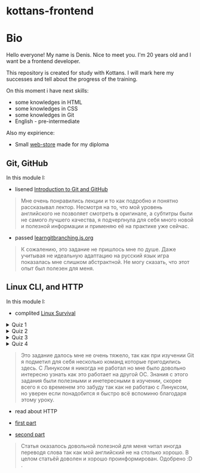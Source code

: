 # kottans-frontend
# Bio
Hello everyone! My name is Denis. Nice to meet you. I'm 20 years old and I want be a frontend developer.

This repository is created for study with Kottans. I will mark here my successes and tell about the progress of the training.

On this moment i have next skills:

* some knowledges in HTML
* some knowledges in CSS
* some knowledges in Git
* English - pre-intermediate

Also my expirience:

* Small [web-store](http://monumental-lamington-107ee9.netlify.app) made for my diploma

## Git, GitHub 
In this module I:
* lisened [Introduction to Git and GitHub](https://www.coursera.org/learn/introduction-git-github)

>Мне очень понравились лекции и то как подробно и понятно рассказывал лектор. Несмотря на то, что мой уровень английского не позволяет смотреть в оригинале, а субтитры были не самого лучшего качества, я подчерпнула для себя много новой и полезной информации и применяю её на практике уже сейчас.

* passed [learngitbranching.js.org](https://learngitbranching.js.org/?locale=ru_RU)

>К сожалению, это задание не пришлось мне по душе. Даже учитывая не идеальную адаптацию на русский язык игра показалась мне слишком абстрактной. Не могу сказать, что этот опыт был полезен для меня.

## Linux CLI, and HTTP 

In this module I:

* complited [Linux Survival](https://linuxsurvival.com/linux-tutorial-end-of-module-4/)
<details>
    <summary>Quiz 1</summary>
    <img src="https://github.com/MudreZ9/kottans-frontend/blob/main/task_linux_cli/quiz1.jpg">
</details>
<details>
    <summary>Quiz 2</summary>
    <img src="https://github.com/MudreZ9/kottans-frontend/blob/main/task_linux_cli/quiz2.jpg">
</details>
<details>
    <summary>Quiz 3</summary>
    <img src="https://github.com/MudreZ9/kottans-frontend/blob/main/task_linux_cli/quiz3.jpg">
</details>
<details>
    <summary>Quiz 4</summary>
    <img src="https://github.com/MudreZ9/kottans-frontend/blob/main/task_linux_cli/quiz4.jpg">
</details>

>Это задание далось мне не очень тяжело, так как при изучении Git я подметил для себя несколько команд которые пригодились здесь. С Линуксом я никогда не работал но мне было довольно интересно узнать как это работает на другой ОС. Знания с этого задания были полезными и инетересными в изучении, скорее всего я со временем это забуду так как не работаю с Линуксом, но уверен если понадобится я быстро всё вспоминю благодаря этому уроку.

* read about HTTP

* [first part](https://code.tutsplus.com/uk/tutorials/http-the-protocol-every-web-developer-must-know-part-1--net-31177)
* [second part](https://code.tutsplus.com/uk/tutorials/http-the-protocol-every-web-developer-must-know-part-2--net-31155)

> Статья оказалось довольной полезной для меня читал иногда переводя слова так как мой английский не на столько хорошо. В целом статьёй доволен и хорошо проинформирован. Одобрено :D . 
